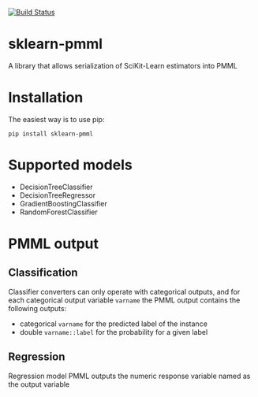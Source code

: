 [![Build Status](https://travis-ci.org/alex-pirozhenko/sklearn-pmml.svg)](https://travis-ci.org/alex-pirozhenko/sklearn-pmml)

# sklearn-pmml
A library that allows serialization of SciKit-Learn estimators into PMML

# Installation
The easiest way is to use pip:
```
pip install sklearn-pmml
```

# Supported models
- DecisionTreeClassifier
- DecisionTreeRegressor
- GradientBoostingClassifier
- RandomForestClassifier

# PMML output

## Classification
Classifier converters can only operate with categorical outputs, and for each categorical output variable ```varname``` 
the PMML output contains the following outputs:
- categorical ```varname``` for the predicted label of the instance
- double ```varname::label``` for the probability for a given label

## Regression
Regression model PMML outputs the numeric response variable named as the output variable
